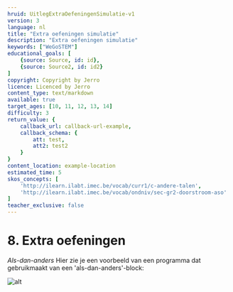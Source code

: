 ```yaml
---
hruid: UitlegExtraOefeningenSimulatie-v1
version: 3
language: nl
title: "Extra oefeningen simulatie"
description: "Extra oefeningen simulatie"
keywords: ["WeGoSTEM"]
educational_goals: [
    {source: Source, id: id}, 
    {source: Source2, id: id2}
]
copyright: Copyright by Jerro
licence: Licenced by Jerro
content_type: text/markdown
available: true
target_ages: [10, 11, 12, 13, 14]
difficulty: 3
return_value: {
    callback_url: callback-url-example,
    callback_schema: {
        att: test,
        att2: test2
    }
}
content_location: example-location
estimated_time: 5
skos_concepts: [
    'http://ilearn.ilabt.imec.be/vocab/curr1/c-andere-talen', 
    'http://ilearn.ilabt.imec.be/vocab/ondniv/sec-gr2-doorstroom-aso'
]
teacher_exclusive: false
---
```


# 8. Extra oefeningen

*Als-dan-anders* Hier zie je een voorbeeld van een programma dat gebruikmaakt van een 'als-dan-anders'-block:

![alt](https://scholen.dwengo.org/static/alsdananderscode.png "Afb. extra oefeningen")